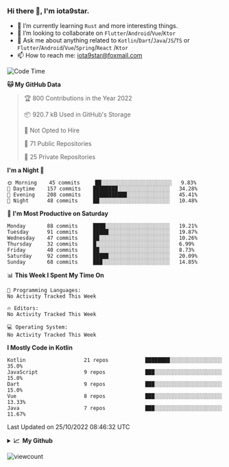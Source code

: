 ### Hi there 👋, I'm iota9star.

- 🌱 I’m currently learning `Rust` and more interesting things.
- 👯 I’m looking to collaborate on `Flutter`/`Android`/`Vue`/`Ktor`
- 💬 Ask me about anything related to `Kotlin`/`Dart`/`Java`/`JS`/`TS` or `Flutter`/`Android`/`Vue`/`Spring`/`React`
  /`Ktor`
- 📫 How to reach me: [iota9star@foxmail.com](iota9star@foxmail.com)



<!--START_SECTION:waka-->
![Code Time](http://img.shields.io/badge/Code%20Time-3%2C090%20hrs%2054%20mins-blue)

**🐱 My GitHub Data** 

> 🏆 800 Contributions in the Year 2022
 > 
> 📦 920.7 kB Used in GitHub's Storage 
 > 
> 🚫 Not Opted to Hire
 > 
> 📜 71 Public Repositories 
 > 
> 🔑 25 Private Repositories  
 > 
**I'm a Night 🦉** 

```text
🌞 Morning    45 commits     ██░░░░░░░░░░░░░░░░░░░░░░░   9.83% 
🌆 Daytime    157 commits    ████████░░░░░░░░░░░░░░░░░   34.28% 
🌃 Evening    208 commits    ███████████░░░░░░░░░░░░░░   45.41% 
🌙 Night      48 commits     ██░░░░░░░░░░░░░░░░░░░░░░░   10.48%

```
📅 **I'm Most Productive on Saturday** 

```text
Monday       88 commits     ████░░░░░░░░░░░░░░░░░░░░░   19.21% 
Tuesday      91 commits     █████░░░░░░░░░░░░░░░░░░░░   19.87% 
Wednesday    47 commits     ██░░░░░░░░░░░░░░░░░░░░░░░   10.26% 
Thursday     32 commits     █░░░░░░░░░░░░░░░░░░░░░░░░   6.99% 
Friday       40 commits     ██░░░░░░░░░░░░░░░░░░░░░░░   8.73% 
Saturday     92 commits     █████░░░░░░░░░░░░░░░░░░░░   20.09% 
Sunday       68 commits     ███░░░░░░░░░░░░░░░░░░░░░░   14.85%

```


📊 **This Week I Spent My Time On** 

```text
💬 Programming Languages: 
No Activity Tracked This Week

🔥 Editors: 
No Activity Tracked This Week

💻 Operating System: 
No Activity Tracked This Week

```

**I Mostly Code in Kotlin** 

```text
Kotlin                   21 repos            ████████░░░░░░░░░░░░░░░░░   35.0% 
JavaScript               9 repos             ███░░░░░░░░░░░░░░░░░░░░░░   15.0% 
Dart                     9 repos             ███░░░░░░░░░░░░░░░░░░░░░░   15.0% 
Vue                      8 repos             ███░░░░░░░░░░░░░░░░░░░░░░   13.33% 
Java                     7 repos             ███░░░░░░░░░░░░░░░░░░░░░░   11.67%

```



 Last Updated on 25/10/2022 08:46:32 UTC
<!--END_SECTION:waka-->

<details>
  <summary><b>📈&nbsp;&nbsp;My Github</b></summary>
  <br>
  <img src='https://github-profile-trophy.vercel.app/?username=iota9star'>
  <img src='https://bad-apple-github-readme.vercel.app/api?show_bg=1&username=iota9star&hide_title=true'>
  <img src='http://cr-skills-chart-widget.azurewebsites.net/api/api?username=iota9star'>
</details>


![viewcount](https://count.getloli.com/get/@iota9star?theme=rule34)
